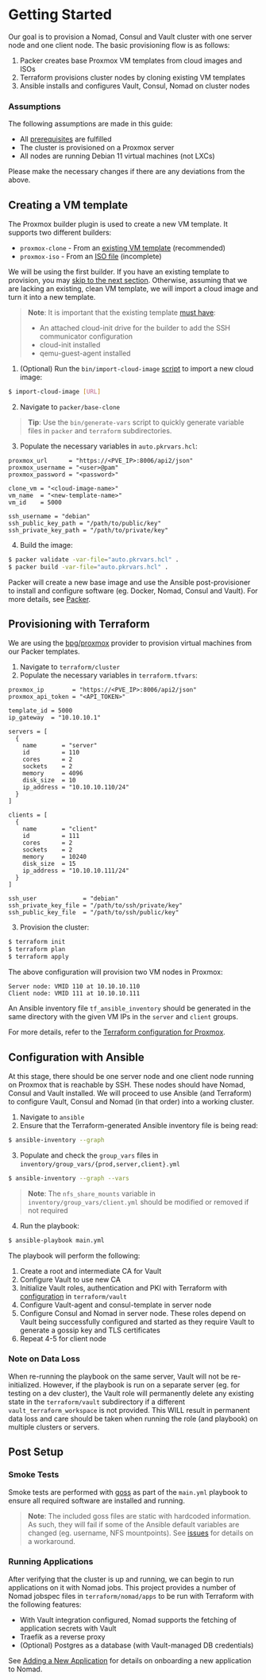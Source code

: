 # Getting Started

Our goal is to provision a Nomad, Consul and Vault cluster with one server node
and one client node. The basic provisioning flow is as follows:

1. Packer creates base Proxmox VM templates from cloud images and ISOs
2. Terraform provisions cluster nodes by cloning existing VM templates
3. Ansible installs and configures Vault, Consul, Nomad on cluster nodes

### Assumptions

The following assumptions are made in this guide:

- All [prerequisites](./prerequisites.md) are fulfilled
- The cluster is provisioned on a Proxmox server
- All nodes are running Debian 11 virtual machines (not LXCs)

Please make the necessary changes if there are any deviations from the above.

## Creating a VM template

The Proxmox builder plugin is used to create a new VM template. It supports two
different builders:

- `proxmox-clone` - From an [existing VM template](./images/packer.md#proxmox-clone) (recommended)
- `proxmox-iso` - From an [ISO file](./images/packer.md#proxmox-iso) (incomplete)

We will be using the first builder. If you have an existing template to
provision, you may [skip to the next section](#provisioning-with-terraform).
Otherwise, assuming that we are lacking an existing, clean VM template, we will
import a cloud image and turn it into a new template.

>**Note**: It is important that the existing template [must
>have](https://pve.proxmox.com/wiki/Cloud-Init_Support#_preparing_cloud_init_templates):
>
>    - An attached cloud-init drive for the builder to add the SSH communicator
>      configuration
>    - cloud-init installed
>    - qemu-guest-agent installed

1. (Optional) Run the `bin/import-cloud-image` [script](./images/cloud_image.html#script) to import a new cloud image:

```bash
$ import-cloud-image [URL]
```

2. Navigate to `packer/base-clone`

>**Tip**: Use the `bin/generate-vars` script to quickly generate variable files
>in `packer` and `terraform` subdirectories.

3. Populate the necessary variables in `auto.pkrvars.hcl`:

```hcl
proxmox_url      = "https://<PVE_IP>:8006/api2/json"
proxmox_username = "<user>@pam"
proxmox_password = "<password>"

clone_vm = "<cloud-image-name>"
vm_name  = "<new-template-name>"
vm_id    = 5000

ssh_username = "debian"
ssh_public_key_path = "/path/to/public/key"
ssh_private_key_path = "/path/to/private/key"
```

4. Build the image:

```bash
$ packer validate -var-file="auto.pkrvars.hcl" .
$ packer build -var-file="auto.pkrvars.hcl" .
```

Packer will create a new base image and use the Ansible post-provisioner to
install and configure software (eg. Docker, Nomad, Consul and Vault). For more
details, see [Packer](./images/packer.md#proxmox-clone).

## Provisioning with Terraform

We are using the
[bpg/proxmox](https://registry.terraform.io/providers/bpg/proxmox/latest/docs)
provider to provision virtual machines from our Packer templates.

1. Navigate to `terraform/cluster`
2. Populate the necessary variables in `terraform.tfvars`:

```hcl
proxmox_ip        = "https://<PVE_IP>:8006/api2/json"
proxmox_api_token = "<API_TOKEN>"

template_id = 5000
ip_gateway  = "10.10.10.1"

servers = [
  {
    name       = "server"
    id         = 110
    cores      = 2
    sockets    = 2
    memory     = 4096
    disk_size  = 10
    ip_address = "10.10.10.110/24"
  }
]

clients = [
  {
    name       = "client"
    id         = 111
    cores      = 2
    sockets    = 2
    memory     = 10240
    disk_size  = 15
    ip_address = "10.10.10.111/24"
  }
]

ssh_user             = "debian"
ssh_private_key_file = "/path/to/ssh/private/key"
ssh_public_key_file  = "/path/to/ssh/public/key"
```

<!-- >**Note**: To create a Proxmox API token, see [Access -->
<!-- >Management](./terraform/proxmox.md#access-management). -->

3. Provision the cluster:

```bash
$ terraform init
$ terraform plan
$ terraform apply
```

The above configuration will provision two VM nodes in Proxmox:

```
Server node: VMID 110 at 10.10.10.110
Client node: VMID 111 at 10.10.10.111
```

An Ansible inventory file `tf_ansible_inventory` should be generated in the same
directory with the given VM IPs in the `server` and `client` groups.

For more details, refer to the [Terraform configuration for
Proxmox](terraform/proxmox.md).

## Configuration with Ansible

At this stage, there should be one server node and one client node running on
Proxmox that is reachable by SSH. These nodes should have Nomad, Consul and
Vault installed. We will proceed to use Ansible (and Terraform) to configure
Vault, Consul and Nomad (in that order) into a working cluster.

1. Navigate to `ansible`
2. Ensure that the Terraform-generated Ansible inventory file is being read:

```bash
$ ansible-inventory --graph
```

3. Populate and check the `group_vars` files in
   `inventory/group_vars/{prod,server,client}.yml`

```bash
$ ansible-inventory --graph --vars
```

>**Note**: The `nfs_share_mounts` variable in `inventory/group_vars/client.yml`
>should be modified or removed if not required

4. Run the playbook:

```bash
$ ansible-playbook main.yml
```

The playbook will perform the following:

1. Create a root and intermediate CA for Vault
2. Configure Vault to use new CA
3. Initialize Vault roles, authentication and PKI with Terraform with
   [configuration](./terraform/vault.md) in `terraform/vault`
4. Configure Vault-agent and consul-template in server node
5. Configure Consul and Nomad in server node. These roles depend on Vault being
   successfully configured and started as they require Vault to generate a
   gossip key and TLS certificates
6. Repeat 4-5 for client node

### Note on Data Loss

When re-running the playbook on the same server, Vault will not be
re-initialized. However, if the playbook is run on a separate server (eg. for
testing on a dev cluster), the Vault role will permanently delete any
existing state in the `terraform/vault` subdirectory if a different
`vault_terraform_workspace` is not provided. This WILL result in permanent data
loss and care should be taken when running the role (and playbook) on multiple
clusters or servers.

## Post Setup

### Smoke Tests

Smoke tests are performed with [goss](https://github.com/goss-org/goss) as part
of the `main.yml` playbook to ensure all required software are installed and
running.

>**Note**: The included goss files are static with hardcoded information. As
>such, they will fail if some of the Ansible default variables are changed (eg.
>username, NFS mountpoints). See
>[issues](./references/issues.md#static-goss-files) for details on a workaround.

### Running Applications

After verifying that the cluster is up and running, we can begin to run
applications on it with Nomad jobs. This project provides a number of Nomad
jobspec files in `terraform/nomad/apps` to be run with Terraform with the
following features:

- With Vault integration configured, Nomad supports the fetching of application
secrets with Vault
- Traefik as a reverse proxy
- (Optional) Postgres as a database (with Vault-managed DB credentials)

See [Adding a New Application](./apps/add_new.md) for details on onboarding a
new application to Nomad.

